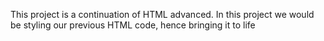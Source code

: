 This project is a continuation of HTML advanced. In this project we would be styling our previous HTML code, hence bringing it to life

